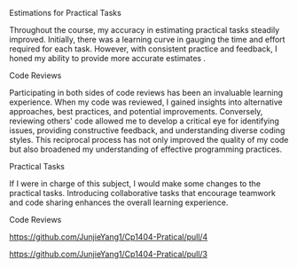 Estimations for Practical Tasks

Throughout the course, my accuracy in estimating practical tasks steadily improved. Initially, there was a learning curve in gauging the time and effort required for each task. However, with consistent practice and feedback, I honed my ability to provide more accurate estimates .

Code Reviews

Participating in both sides of code reviews has been an invaluable learning experience. When my code was reviewed, I gained insights into alternative approaches, best practices, and potential improvements. Conversely, reviewing others' code allowed me to develop a critical eye for identifying issues, providing constructive feedback, and understanding diverse coding styles. This reciprocal process has not only improved the quality of my code but also broadened my understanding of effective programming practices.

Practical Tasks

If I were in charge of this subject, I would make some changes to the practical tasks. Introducing collaborative tasks that encourage teamwork and code sharing enhances the overall learning experience.

Code Reviews

https://github.com/JunjieYang1/Cp1404-Pratical/pull/4

https://github.com/JunjieYang1/Cp1404-Pratical/pull/3